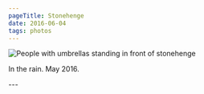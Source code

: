 ```yaml
---
pageTitle: Stonehenge
date: 2016-06-04
tags: photos
---
```

<p><img src="/assets/images/dscf4894.jpg" alt="People with umbrellas standing in front of stonehenge"  /></p>
<p>In the rain. May 2016.</p>
---
